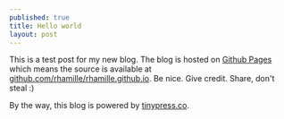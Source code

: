 ```yaml
---
published: true
title: Hello world
layout: post
---
```

This is a test post for my new blog. The blog is hosted on [Github Pages](http://pages.github.com/) which means the source is available at [github.com/rhamille/rhamille.github.io](http://github.com/rhamille/rhamille.github.io). Be nice. Give credit. Share, don't steal :)

By the way, this blog is powered by [tinypress.co](https://tinypress.co).